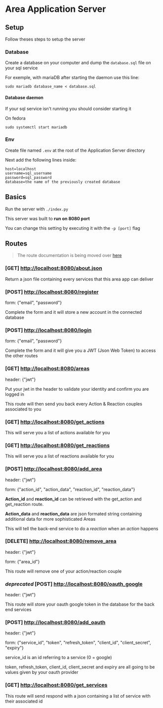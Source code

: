# Area Application Server

## Setup

Follow theses steps to setup the server

### Database

Create a database on your computer and dump the `database.sql` file on your sql service

For exemple, with mariaDB after starting the daemon use this line:

`sudo mariadb database_name < database.sql`

#### Database daemon

If your sql service isn't running you should consider starting it

On fedora

`sudo systemctl start mariadb`

### Env

Create file named `.env` at the root of the Application Server directory

Next add the following lines inside:

```env
host=localhost
username=sql_username
password=sql_password
database=the name of the previously created database
```

## Basics

Run the server with `./index.py`

This server was built to **run on 8080 port**

You can change this setting by executing it with the `-p [port]` flag

## Routes

> The route documentation is being moved over [here](doc/routes.md)

### [GET] <http://localhost:8080/about.json>

Return a json file containing every services that this area app can deliver

### [POST] <http://localhost:8080/register>

form: {"email", "password"}

Complete the form and it will store a new account in the connected database

### [POST] <http://localhost:8080/login>

form: {"email", "password"}

Complete the form and it will give you a JWT (Json Web Token) to access the other routes

### [GET] <http://localhost:8080/areas>

header: {"jwt"}

Put your jwt in the header to validate your identity and confirm you are logged in

This route will then send you back every Action & Reaction couples associated to you

### [GET] <http://localhost:8080/get_actions>

This will serve you a list of actions available for you

### [GET] <http://localhost:8080/get_reactions>

This will serve you a list of reactions available for you

### [POST] <http://localhost:8080/add_area>

header: {"jwt"}

form: {"action_id", "action_data", "reaction_id", "reaction_data"}

**Action_id** and **reaction_id** can be retrieved with the get_action and get_reaction route.

**Action_data** and **reaction_data** are json formated string containing additional data for more sophisticated Areas

This will tell the back-end service to do a _reaction_ when an _action_ happens

### [DELETE] <http://localhost:8080/remove_area>

header: {"jwt"}

form: {"area_id"}

This route will remove one of your action/reaction couple

### _deprecated_ [POST] <http://localhost:8080/oauth_google>

header: {"jwt"}

This route will store your oauth google token in the database for the back end services

### [POST] <http://localhost:8080/add_oauth>

header: {"jwt"}

form: {"service_id", "token", "refresh_token", "client_id", "client_secret", "expiry"}

service_id is an id referring to a service
(0 = google)

token, refresh_token, client_id, client_secret and expiry are all going to be values given by your oauth provider

### [GET] <http://localhost:8080/get_services>

This route will send respond with a json containing a list of service with their associated id
